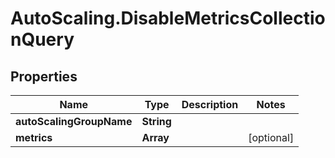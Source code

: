 # AutoScaling.DisableMetricsCollectionQuery

## Properties

Name | Type | Description | Notes
------------ | ------------- | ------------- | -------------
**autoScalingGroupName** | **String** |  | 
**metrics** | **Array** |  | [optional] 



